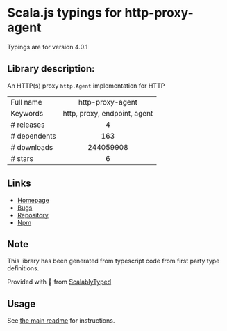 
# Scala.js typings for http-proxy-agent

Typings are for version 4.0.1

## Library description:
An HTTP(s) proxy `http.Agent` implementation for HTTP

|                    |                 |
| ------------------ | :-------------: |
| Full name          | http-proxy-agent |
| Keywords           | http, proxy, endpoint, agent |
| # releases         | 4 |
| # dependents       | 163 |
| # downloads        | 244059908 |
| # stars            | 6 |

## Links
- [Homepage](https://github.com/TooTallNate/node-http-proxy-agent#readme)
- [Bugs](https://github.com/TooTallNate/node-http-proxy-agent/issues)
- [Repository](https://github.com/TooTallNate/node-http-proxy-agent)
- [Npm](https://www.npmjs.com/package/http-proxy-agent)
    


## Note
This library has been generated from typescript code from first party type definitions.

Provided with :purple_heart: from [ScalablyTyped](https://github.com/oyvindberg/ScalablyTyped)

## Usage
See [the main readme](../../readme.md) for instructions.


